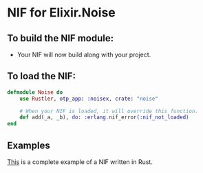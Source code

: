 # NIF for Elixir.Noise

## To build the NIF module:

- Your NIF will now build along with your project.

## To load the NIF:

```elixir
defmodule Noise do
    use Rustler, otp_app: :noisex, crate: "noise"

    # When your NIF is loaded, it will override this function.
    def add(_a, _b), do: :erlang.nif_error(:nif_not_loaded)
end
```

## Examples

[This](https://github.com/hansihe/NifIo) is a complete example of a NIF written in Rust.
